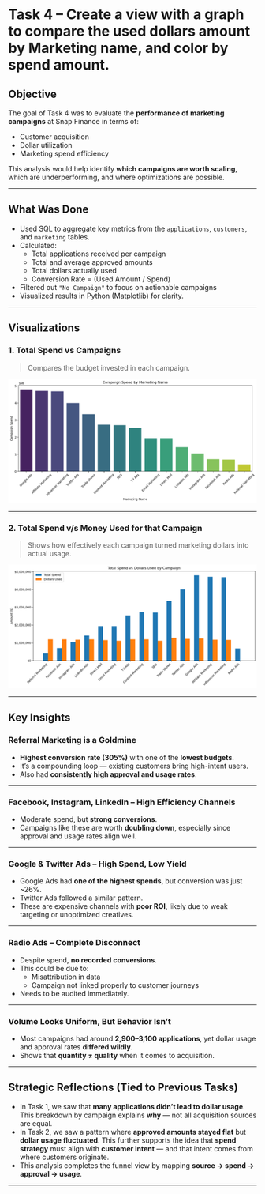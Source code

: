 # Task 4 – Create a view with a graph to compare the used dollars amount by Marketing name, and color by spend amount.

## Objective

The goal of Task 4 was to evaluate the **performance of marketing campaigns** at Snap Finance in terms of:

- Customer acquisition
- Dollar utilization
- Marketing spend efficiency

This analysis would help identify **which campaigns are worth scaling**, which are underperforming, and where optimizations are possible.

---

## What Was Done

- Used SQL to aggregate key metrics from the `applications`, `customers`, and `marketing` tables.
- Calculated:
  - Total applications received per campaign
  - Total and average approved amounts
  - Total dollars actually used
  - Conversion Rate = (Used Amount / Spend)
- Filtered out `"No Campaign"` to focus on actionable campaigns
- Visualized results in Python (Matplotlib) for clarity.

---

## Visualizations

### 1. Total Spend vs Campaigns
> Compares the budget invested in each campaign.

![Campaign names along with Amount Spent for that particular Campaign](Campaign_vs_Spend.png)

---

### 2. Total Spend v/s Money Used for that Campaign
> Shows how effectively each campaign turned marketing dollars into actual usage.

![Conversion Rate by Campaign](totalspend_vs_dollars_used.png)

---

## Key Insights

### Referral Marketing is a Goldmine
- **Highest conversion rate (305%)** with one of the **lowest budgets**.
- It’s a compounding loop — existing customers bring high-intent users.
- Also had **consistently high approval and usage rates**.

---

### Facebook, Instagram, LinkedIn – High Efficiency Channels
- Moderate spend, but **strong conversions**.
- Campaigns like these are worth **doubling down**, especially since approval and usage rates align well.

---

### Google & Twitter Ads – High Spend, Low Yield
- Google Ads had **one of the highest spends**, but conversion was just ~26%.
- Twitter Ads followed a similar pattern.
- These are expensive channels with **poor ROI**, likely due to weak targeting or unoptimized creatives.

---

### Radio Ads – Complete Disconnect
- Despite spend, **no recorded conversions**.
- This could be due to:
  - Misattribution in data
  - Campaign not linked properly to customer journeys
- Needs to be audited immediately.

---

### Volume Looks Uniform, But Behavior Isn’t
- Most campaigns had around **2,900–3,100 applications**, yet dollar usage and approval rates **differed wildly**.
- Shows that **quantity ≠ quality** when it comes to acquisition.

---

## Strategic Reflections (Tied to Previous Tasks)

- In Task 1, we saw that **many applications didn’t lead to dollar usage**. This breakdown by campaign explains **why** — not all acquisition sources are equal.
- In Task 2, we saw a pattern where **approved amounts stayed flat** but **dollar usage fluctuated**. This further supports the idea that **spend strategy** must align with **customer intent** — and that intent comes from where customers originate.
- This analysis completes the funnel view by mapping **source → spend → approval → usage**.

---
